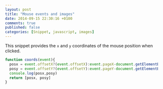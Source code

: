 ```yaml
---
layout: post
title: "Mouse events and images"
date: 2014-09-15 22:30:16 +0100
comments: true
published: false
categories: [Snippet, javascript, images]
---
```


This snippet provides the `x` and `y` coordinates of the mouse position when clicked.

``` javascript
function coords(event){
  posx = event.offsetX?(event.offsetX):event.pageX-document.getElementById("pointer_div").offsetLeft;
  posy = event.offsetY?(event.offsetY):event.pageY-document.getElementById("pointer_div").offsetTop;
  console.log(posx,posy)
  return [posx, posy]
}
```
